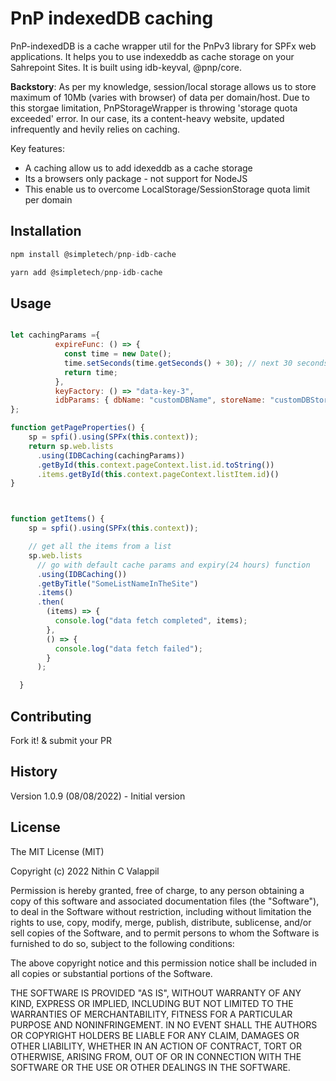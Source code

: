 # PnP indexedDB caching

PnP-indexedDB is a cache wrapper util for the PnPv3 library for SPFx web applications. It helps you to use indexeddb as cache storage on your Sahrepoint Sites. It is built using idb-keyval, @pnp/core.

**Backstory**: As per my knowledge, session/local storage allows us to store maximum of 10Mb (varies with browser) of data per domain/host. Due to this storgae limitation, PnPStorageWrapper is throwing 'storage quota exceeded' error. In our case, its a content-heavy website, updated infrequently and hevily relies on caching.

Key features:

- A caching allow us to add idexeddb as a cache storage
- Its a browsers only package - not support for NodeJS
- This enable us to overcome LocalStorage/SessionStorage quota limit per domain

## Installation

```JavaScript
npm install @simpletech/pnp-idb-cache

yarn add @simpletech/pnp-idb-cache
```

## Usage

```JavaScript

let cachingParams ={
          expireFunc: () => {
            const time = new Date();
            time.setSeconds(time.getSeconds() + 30); // next 30 seconds
            return time;
          },
          keyFactory: () => "data-key-3",
          idbParams: { dbName: "customDBName", storeName: "customDBStoreName" }
};

function getPageProperties() {
    sp = spfi().using(SPFx(this.context));
    return sp.web.lists
      .using(IDBCaching(cachingParams))
      .getById(this.context.pageContext.list.id.toString())
      .items.getById(this.context.pageContext.listItem.id)()
}



function getItems() {
    sp = spfi().using(SPFx(this.context));

    // get all the items from a list
    sp.web.lists
      // go with default cache params and expiry(24 hours) function
      .using(IDBCaching())
      .getByTitle("SomeListNameInTheSite")
      .items()
      .then(
        (items) => {
          console.log("data fetch completed", items);
        },
        () => {
          console.log("data fetch failed");
        }
      );

  }
```

## Contributing

Fork it! & submit your PR

## History

Version 1.0.9 (08/08/2022) - Initial version 

## License

The MIT License (MIT)

Copyright (c) 2022 Nithin C Valappil

Permission is hereby granted, free of charge, to any person obtaining a copy of this software and associated documentation files (the "Software"), to deal in the Software without restriction, including without limitation the rights to use, copy, modify, merge, publish, distribute, sublicense, and/or sell copies of the Software, and to permit persons to whom the Software is furnished to do so, subject to the following conditions:

The above copyright notice and this permission notice shall be included in all copies or substantial portions of the Software.

THE SOFTWARE IS PROVIDED "AS IS", WITHOUT WARRANTY OF ANY KIND, EXPRESS OR IMPLIED, INCLUDING BUT NOT LIMITED TO THE WARRANTIES OF MERCHANTABILITY, FITNESS FOR A PARTICULAR PURPOSE AND NONINFRINGEMENT. IN NO EVENT SHALL THE AUTHORS OR COPYRIGHT HOLDERS BE LIABLE FOR ANY CLAIM, DAMAGES OR OTHER LIABILITY, WHETHER IN AN ACTION OF CONTRACT, TORT OR OTHERWISE, ARISING FROM, OUT OF OR IN CONNECTION WITH THE SOFTWARE OR THE USE OR OTHER DEALINGS IN THE SOFTWARE.
